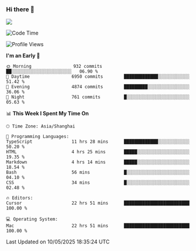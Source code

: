 ### Hi there 👋

<!--
**JJAYCHEN1e/jjaychen1e** is a ✨ _special_ ✨ repository because its `README.md` (this file) appears on your GitHub profile.

Here are some ideas to get you started:

- 🔭 I’m currently working on ...
- 🌱 I’m currently learning ...
- 👯 I’m looking to collaborate on ...
- 🤔 I’m looking for help with ...
- 💬 Ask me about ...
- 📫 How to reach me: ...
- 😄 Pronouns: ...
- ⚡ Fun fact: ...
-->

[![](https://github-readme-stats.vercel.app/api?username=jjaychen1e&show_icons=true)](https://github.com/jjaychen1e/github-readme-stats?count_private=true)

<!--START_SECTION:waka-->
![Code Time](http://img.shields.io/badge/Code%20Time-1%2C988%20hrs%2028%20mins-blue)

![Profile Views](http://img.shields.io/badge/Profile%20Views-6-blue)

**I'm an Early 🐤** 

```text
🌞 Morning                932 commits         ██░░░░░░░░░░░░░░░░░░░░░░░   06.90 % 
🌆 Daytime                6950 commits        █████████████░░░░░░░░░░░░   51.42 % 
🌃 Evening                4874 commits        █████████░░░░░░░░░░░░░░░░   36.06 % 
🌙 Night                  761 commits         █░░░░░░░░░░░░░░░░░░░░░░░░   05.63 % 
```


📊 **This Week I Spent My Time On** 

```text
🕑︎ Time Zone: Asia/Shanghai

💬 Programming Languages: 
TypeScript               11 hrs 28 mins      █████████████░░░░░░░░░░░░   50.20 % 
HTML                     4 hrs 25 mins       █████░░░░░░░░░░░░░░░░░░░░   19.35 % 
Markdown                 4 hrs 14 mins       █████░░░░░░░░░░░░░░░░░░░░   18.54 % 
Bash                     56 mins             █░░░░░░░░░░░░░░░░░░░░░░░░   04.10 % 
CSS                      34 mins             █░░░░░░░░░░░░░░░░░░░░░░░░   02.48 % 

🔥 Editors: 
Cursor                   22 hrs 51 mins      █████████████████████████   100.00 % 

💻 Operating System: 
Mac                      22 hrs 51 mins      █████████████████████████   100.00 % 
```


 Last Updated on 10/05/2025 18:35:24 UTC
<!--END_SECTION:waka-->
